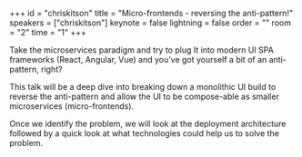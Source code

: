 ﻿+++
id = "chriskitson"
title = "Micro-frontends - reversing the anti-pattern!"
speakers = ["chriskitson"]
keynote = false
lightning = false
order = ""
room = "2"
time = "1"
+++

Take the microservices paradigm and try to plug It into modern UI SPA frameworks (React, Angular, Vue) and you’ve got yourself a bit of an anti-pattern, right?

This talk will be a deep dive into breaking down a monolithic UI build to reverse the anti-pattern and allow the UI to be compose-able as smaller microservices (micro-frontends).

Once we identify the problem, we will look at the deployment architecture followed by a quick look at what technologies could help us to solve the problem.